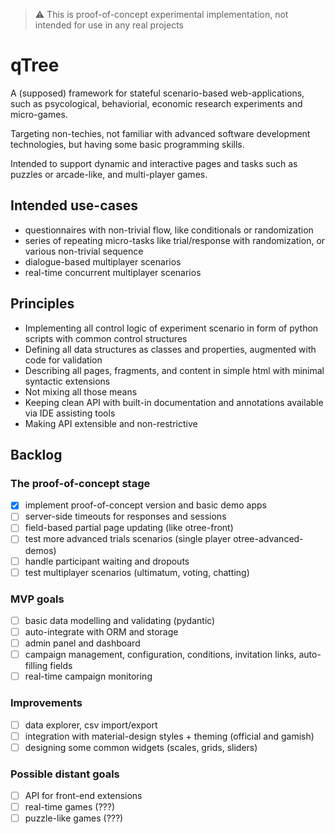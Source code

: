 > :warning: This is proof-of-concept experimental implementation, not intended for use in any real projects

# qTree

A (supposed) framework for stateful scenario-based web-applications, such as psycological, behaviorial, economic research experiments and micro-games.

Targeting non-techies, not familiar with advanced software development technologies, but having some basic programming skills.

Intended to support dynamic and interactive pages and tasks such as puzzles or arcade-like, and multi-player games.

## Intended use-cases

- questionnaires with non-trivial flow, like conditionals or randomization
- series of repeating micro-tasks like trial/response with randomization, or various non-trivial sequence
- dialogue-based multiplayer scenarios
- real-time concurrent multiplayer scenarios

## Principles

- Implementing all control logic of experiment scenario in form of python scripts with common control structures
- Defining all data structures as classes and properties, augmented with code for validation
- Describing all pages, fragments, and content in simple html with minimal syntactic extensions
- Not mixing all those means
- Keeping clean API with built-in documentation and annotations available via IDE assisting tools
- Making API extensible and non-restrictive

## Backlog

### The proof-of-concept stage

- [x] implement proof-of-concept version and basic demo apps
- [ ] server-side timeouts for responses and sessions 
- [ ] field-based partial page updating (like otree-front)
- [ ] test more advanced trials scenarios (single player otree-advanced-demos)
- [ ] handle participant waiting and dropouts
- [ ] test multiplayer scenarios (ultimatum, voting, chatting)

### MVP goals

- [ ] basic data modelling and validating (pydantic)
- [ ] auto-integrate with ORM and storage
- [ ] admin panel and dashboard
- [ ] campaign management, configuration, conditions, invitation links, auto-filling fields
- [ ] real-time campaign monitoring

### Improvements

- [ ] data explorer, csv import/export
- [ ] integration with material-design styles + theming (official and gamish)
- [ ] designing some common widgets (scales, grids, sliders)

### Possible distant goals
- [ ] API for front-end extensions
- [ ] real-time games (???)
- [ ] puzzle-like games (???)
